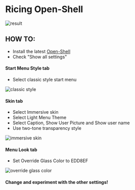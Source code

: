 # Ricing Open-Shell

![result](https://i.imgur.com/Lwxw3Ew.png)

## HOW TO:
- Install the latest [Open-Shell](https://github.com/Open-Shell/Open-Shell-Menu/releases/)
- Check "Show all settings"

#### Start Menu Style tab

- Select classic style start menu

![classic style](https://i.imgur.com/BzQvlEn.png)

#### Skin tab

- Select Immersive skin
- Select Light Menu Theme
- Select Caption, Show User Picture and Show user name
- Use two-tone transparency style

![immersive skin](https://i.imgur.com/fq82sN0.png)

#### Menu Look tab

- Set Override Glass Color to EDD8EF

![override glass color](https://i.imgur.com/YeAU0eM.png)

#### Change and experiment with the other settings!

